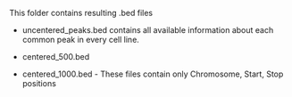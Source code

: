 This folder contains resulting .bed files

* uncentered_peaks.bed contains all available information about each common peak in every cell line. 

* centered_500.bed
* centered_1000.bed - These files contain only Chromosome, Start, Stop positions
  
  
